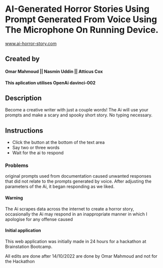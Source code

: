 # AI-Generated Horror Stories Using Prompt Generated From Voice Using The Microphone On Running Device.

www.ai-horror-story.com

## Created by 
#### Omar Mahmoud || Nasmin Uddin || Atticus Cox

#### This aplication utilises OpenAi davinci-002

## Description
Become a creative writer with just a couple words! The Ai will use your prompts and make a scary and
spooky short story. No typing necessary.

## Instructions
- Click the button at the bottom of the text area
- Say two or three words
- Wait for the ai to respond

### Problems 
original prompts used from documentation caused unwanted responses that did not relate to the
prompts generated by voice. After adjusting the parameters of the Ai, it began responding as we liked.

#### Warning
The Ai scrapes data across the internet to create a horror story, occasionally the 
Ai may respond in an inappropriate manner in which I apologise for any offense caused 

#### Initial application
This web application was initially made in 24 hours for a hackathon at Brainstation Bootcamp. 

All edits are done after 14/10/2022 are done by Omar Mahmoud and not for the Hackathon
